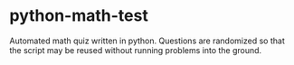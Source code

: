 # python-math-test
Automated math quiz written in python. Questions are randomized so that the script may be reused without running problems into the ground.
